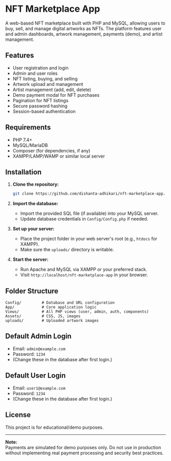 # NFT Marketplace App

A web-based NFT marketplace built with PHP and MySQL, allowing users to buy, sell, and manage digital artworks as NFTs. The platform features user and admin dashboards, artwork management, payments (demo), and artist management.

## Features

- User registration and login
- Admin and user roles
- NFT listing, buying, and selling
- Artwork upload and management
- Artist management (add, edit, delete)
- Demo payment modal for NFT purchases
- Pagination for NFT listings
- Secure password hashing
- Session-based authentication

## Requirements

- PHP 7.4+
- MySQL/MariaDB
- Composer (for dependencies, if any)
- XAMPP/LAMP/WAMP or similar local server

## Installation

1. **Clone the repository:**
    ```bash
    git clone https://github.com/dishanta-adhikari/nft-marketplace-app.git
    ```

2. **Import the database:**
    - Import the provided SQL file (if available) into your MySQL server.
    - Update database credentials in `Config/Config.php` if needed.

3. **Set up your server:**
    - Place the project folder in your web server's root (e.g., `htdocs` for XAMPP).
    - Make sure the `uploads/` directory is writable.

4. **Start the server:**
    - Run Apache and MySQL via XAMPP or your preferred stack.
    - Visit `http://localhost/nft-marketplace-app` in your browser.

## Folder Structure

```
Config/         # Database and URL configuration
App/            # Core application logic
Views/          # All PHP views (user, admin, auth, components)
Assets/         # CSS, JS, images
uploads/        # Uploaded artwork images
```

## Default Admin Login

- Email: `admin@example.com`
- Password: `1234`
- (Change these in the database after first login.)

## Default User Login

- Email: `user1@example.com`
- Password: `1234`
- (Change these in the database after first login.)

## License

This project is for educational/demo purposes.

---

**Note:**  
Payments are simulated for demo purposes only. Do not use in production without implementing real payment processing and security best practices.